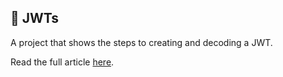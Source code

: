## 🚀 JWTs

A project that shows the steps to creating and decoding a JWT.

Read the full article [here](https://www.linkedin.com/pulse/complete-guide-how-implement-json-web-tokens-jwt-your-leo-carten-iomde/?trackingId=a79UD7OaTW6RKFsYy%2FhO8w%3D%3D).
